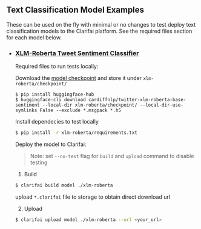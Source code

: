 ## Text Classification Model Examples

These can be used on the fly with minimal or no changes to test deploy text classification models to the Clarifai platform. See the required files section for each model below.

* ### [XLM-Roberta Tweet Sentiment Classifier](./xlm-roberta/)

	Required files to run tests locally:

	Download the [model checkpoint](https://huggingface.co/cardiffnlp/twitter-xlm-roberta-base-sentiment/tree/main) and store it under `xlm-roberta/checkpoint/`

	```
	$ pip install huggingface-hub
	$ huggingface-cli download cardiffnlp/twitter-xlm-roberta-base-sentiment --local-dir xlm-roberta/checkpoint/ --local-dir-use-symlinks False --exclude *.msgpack *.h5
	```
	
	Install dependecies to test locally

	```bash
	$ pip install -r xlm-roberta/requirements.txt
	```
	
	Deploy the model to Clarifai:
	
	>Note: set `--no-test` flag for `build` and `upload` command to disable testing

	1. Build

	```bash
	$ clarifai build model ./xlm-roberta
	```
	
	upload `*.clarifai` file to storage to obtain direct download url

	2. Upload

	```bash
	$ clarifai upload model ./xlm-roberta --url <your_url> 
	```

